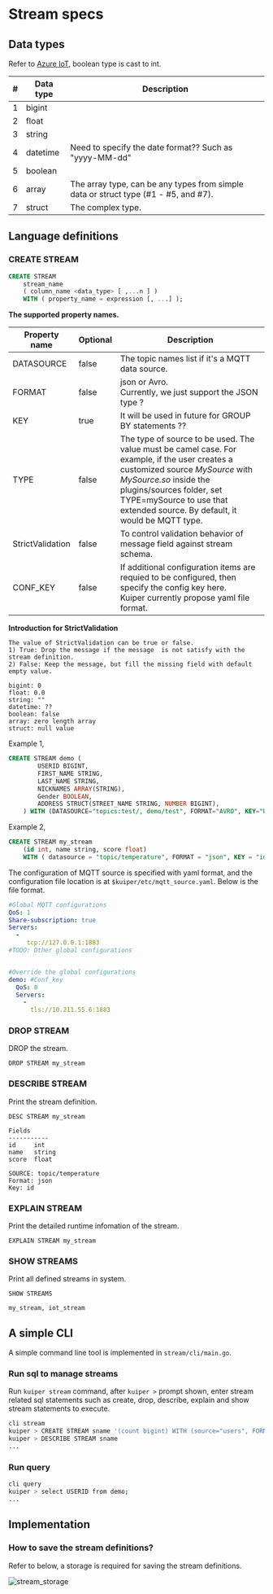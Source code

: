 # Stream specs 


## Data types

Refer to [Azure IoT](https://docs.microsoft.com/en-us/stream-analytics-query/data-types-azure-stream-analytics), boolean type is cast to int.

| #    | Data type | Description                                                  |
| ---- | --------- | ------------------------------------------------------------ |
| 1    | bigint    |                                                              |
| 2    | float     |                                                              |
| 3    | string    |                                                              |
| 4    | datetime  | Need to specify the date format?? Such as "yyyy-MM-dd"       |
| 5    | boolean   |                                                              |
| 6    | array     | The array type, can be any types from simple data or struct type (#1 - #5, and #7). |
| 7    | struct    | The complex type.                                            |



## Language definitions

### CREATE STREAM

```sql
CREATE STREAM   
    stream_name   
    ( column_name <data_type> [ ,...n ] )
    WITH ( property_name = expression [, ...] );
```

**The supported property names.**

| Property name | Optional | Description                                                  |
| ------------- | -------- | ------------------------------------------------------------ |
| DATASOURCE | false    | The topic names list if it's a MQTT data source. |
| FORMAT        | false    | json or Avro.<br />Currently, we just support the JSON type ? |
| KEY           | true     | It will be used in future for GROUP BY statements ??         |
| TYPE     | false    | The type of source to be used. The value must be camel case. For example, if the user creates a customized source _MySource_ with _MySource.so_ inside the plugins/sources folder, set TYPE=mySource to use that extended source. By default, it would be MQTT type. |
| StrictValidation     | false    | To control validation behavior of message field against stream schema. |
| CONF_KEY | false | If additional configuration items are requied to be configured, then specify the config key here.<br />Kuiper currently propose yaml file format. |

**Introduction for StrictValidation**

``` 
The value of StrictValidation can be true or false.
1) True: Drop the message if the message  is not satisfy with the stream definition.
2) False: Keep the message, but fill the missing field with default empty value.

bigint: 0
float: 0.0
string: ""
datetime: ??
boolean: false
array: zero length array
struct: null value
```

Example 1,

```sql
CREATE STREAM demo (
		USERID BIGINT,
		FIRST_NAME STRING,
		LAST_NAME STRING,
		NICKNAMES ARRAY(STRING),
		Gender BOOLEAN,
		ADDRESS STRUCT(STREET_NAME STRING, NUMBER BIGINT),
	) WITH (DATASOURCE="topics:test/, demo/test", FORMAT="AVRO", KEY="USERID", CONF_KEY="democonf");
```



Example 2,

```sql
CREATE STREAM my_stream   
    (id int, name string, score float)
    WITH ( datasource = "topic/temperature", FORMAT = "json", KEY = "id");
```



The configuration of MQTT source is specified with yaml format, and the configuration file location is at ``$kuiper/etc/mqtt_source.yaml``.  Below is the file format.

```yaml
#Global MQTT configurations
QoS: 1
Share-subscription: true
Servers:
  - 
     tcp://127.0.0.1:1883
#TODO: Other global configurations


#Override the global configurations
demo: #Conf_key
  QoS: 0
  Servers:
    - 
      tls://10.211.55.6:1883


```

### DROP STREAM

DROP the stream.

```
DROP STREAM my_stream
```

### DESCRIBE STREAM

Print the stream definition.

```
DESC STREAM my_stream

Fields
-----------
id     int
name   string
score  float

SOURCE: topic/temperature
Format: json
Key: id
```

### EXPLAIN STREAM

Print the detailed runtime infomation of the stream.

```
EXPLAIN STREAM my_stream
```

### SHOW STREAMS

Print all defined streams in system.

```
SHOW STREAMS

my_stream, iot_stream
```



## A simple CLI

A simple command line tool is implemented in ``stream/cli/main.go``. 

### Run sql to manage streams

Run `kuiper stream` command, after `kuiper >` prompt shown, enter stream related sql statements such as create, drop, describe, explain and show stream statements to execute.

```bash
cli stream
kuiper > CREATE STREAM sname '(count bigint) WITH (source="users", FORMAT="AVRO", KEY="USERID")'
kuiper > DESCRIBE STREAM sname
...
```


### Run query

```bash
cli query
kuiper > select USERID from demo;
...
```



## Implementation

### How to save the stream definitions?

Refer to below, a storage is required for saving the stream definitions.

![stream_storage](./resources/stream_storage.png)

